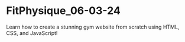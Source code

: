 # FitPhysique_06-03-24
Learn how to create a stunning gym website from scratch using HTML, CSS, and JavaScript!
